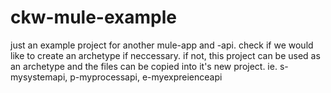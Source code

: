 # ckw-mule-example
just an example project for another mule-app and -api. check if we would like to create an archetype if neccessary. if not, this project can be used as an archetype and the files can be copied into it's new project. ie. s-mysystemapi, p-myprocessapi, e-myexpreienceapi